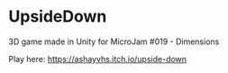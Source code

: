# UpsideDown
3D game made in Unity for MicroJam #019 - Dimensions

Play here: https://ashayvhs.itch.io/upside-down
